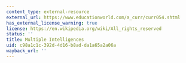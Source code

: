 ```yaml
---
content_type: external-resource
external_url: https://www.educationworld.com/a_curr/curr054.shtml
has_external_license_warning: true
license: https://en.wikipedia.org/wiki/All_rights_reserved
status: ''
title: Multiple Intelligences
uid: c98a1c1c-392d-4d16-b8ad-da1a65a2a06a
wayback_url: ''
---
```


